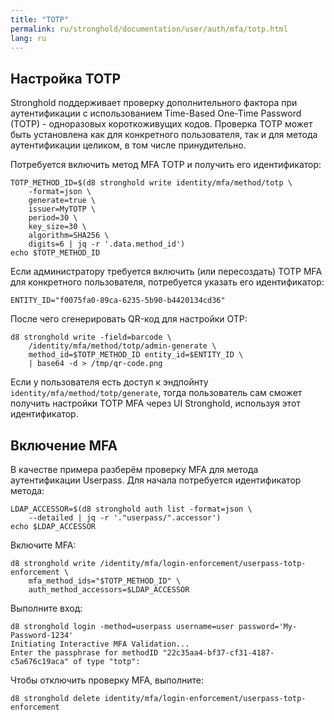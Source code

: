 ```yaml
---
title: "TOTP"
permalink: ru/stronghold/documentation/user/auth/mfa/totp.html
lang: ru
---
```


## Настройка TOTP

Stronghold поддерживает проверку дополнительного фактора при аутентификации с использованием
Time-Based One-Time Password (TOTP) - одноразовых короткоживущих кодов.
Проверка TOTP может быть установлена как для конкретного пользователя, так и для метода
аутентификации целиком, в том числе принудительно.

Потребуется включить метод MFA TOTP и получить его идентификатор:

```shell
TOTP_METHOD_ID=$(d8 stronghold write identity/mfa/method/totp \
    -format=json \
    generate=true \
    issuer=MyTOTP \
    period=30 \
    key_size=30 \
    algorithm=SHA256 \
    digits=6 | jq -r '.data.method_id')
echo $TOTP_METHOD_ID
```

Если администратору требуется включить (или пересоздать) TOTP MFA для конкретного пользователя,
потребуется указать его идентификатор:

```shell
ENTITY_ID="f0075fa0-89ca-6235-5b90-b4420134cd36"
```

После чего сгенерировать QR-код для настройки OTP:

```shell
d8 stronghold write -field=barcode \
    /identity/mfa/method/totp/admin-generate \
    method_id=$TOTP_METHOD_ID entity_id=$ENTITY_ID \
    | base64 -d > /tmp/qr-code.png
```

Если у пользователя есть доступ к эндпойнту `identity/mfa/method/totp/generate`,
тогда пользователь сам сможет получить настройки TOTP MFA через UI Stronghold,
используя этот идентификатор.

## Включение MFA

В качестве примера разберём проверку MFA для метода аутентификации Userpass.
Для начала потребуется идентификатор метода:

```shell
LDAP_ACCESSOR=$(d8 stronghold auth list -format=json \
    --detailed | jq -r '."userpass/".accessor')
echo $LDAP_ACCESSOR
```

Включите MFA:

```shell
d8 stronghold write /identity/mfa/login-enforcement/userpass-totp-enforcement \
    mfa_method_ids="$TOTP_METHOD_ID" \
    auth_method_accessors=$LDAP_ACCESSOR
```

Выполните вход:

```shell
d8 stronghold login -method=userpass username=user password='My-Password-1234'
Initiating Interactive MFA Validation...
Enter the passphrase for methodID "22c35aa4-bf37-cf31-4187-c5a676c19aca" of type "totp":
```

Чтобы отключить проверку MFA, выполните:

```shell
d8 stronghold delete identity/mfa/login-enforcement/userpass-totp-enforcement
```
